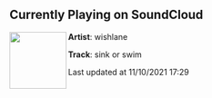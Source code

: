 ## Currently Playing on SoundCloud

[<img align="left" width="100" src="https://i1.sndcdn.com/artworks-YoueA8oyjX6DRR6D-lWVb0Q-t500x500.jpg">](https://soundcloud.com/wishlane/sinkorswim)

**Artist**: wishlane 

**Track**: sink or swim

Last updated at 11/10/2021 17:29
